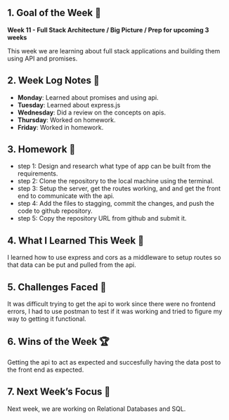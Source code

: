 ## 1. Goal of the Week 🎯

**Week 11 - Full Stack Architecture / Big Picture / Prep for upcoming 3 weeks**

This week we are learning about full stack applications and building them using API and promises.

## 2. Week Log Notes 📝

- **Monday**: Learned about promises and using api.
- **Tuesday**: Learned about express.js
- **Wednesday**: Did a review on the concepts on apis.
- **Thursday**: Worked on homework.
- **Friday**: Worked in homework.

## 3. Homework 📝

- step 1: Design and research what type of app can be built from the requirements.
- step 2: Clone the repository to the local machine using the terminal.
- step 3: Setup the server, get the routes working, and and get the front end to communicate with the api.
- step 4: Add the files to stagging, commit the changes, and push the code to github repository.
- step 5: Copy the repository URL from github and submit it.

## 4. What I Learned This Week 🧠

I learned how to use express and cors as a middleware to setup routes so that data can be put and pulled from the api.

## 5. Challenges Faced 🚧

It was difficult trying to get the api to work since there were no frontend errors, I had to use postman to test if it was working and tried to figure my way to getting it functional.

## 6. Wins of the Week 🏆

Getting the api to act as expected and succesfully having the data post to the front end as expected.

## 7. Next Week’s Focus 🔭

Next week, we are working on Relational Databases and SQL.
